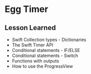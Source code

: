 # Egg Timer

## Lesson Learned
* Swift Collection types - Dictionaries
* The Swift Timer API
* Conditional statements - IF/ELSE
* Conditional statements - Switch
* Functions with outputs
* How to use the ProgressView
